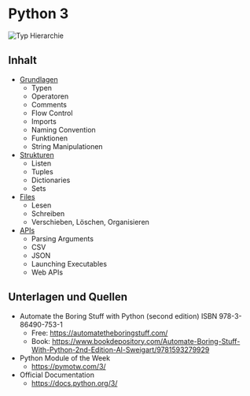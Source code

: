 # Python 3
![Typ Hierarchie](https://upload.wikimedia.org/wikipedia/commons/thumb/c/c3/Python-logo-notext.svg/115px-Python-logo-notext.svg.png)
## Inhalt
- [Grundlagen](Grundlagen.md)
  - Typen
  - Operatoren
  - Comments
  - Flow Control
  - Imports
  - Naming Convention
  - Funktionen
  -   String Manipulationen
- [Strukturen](Strukturen.md)
  - Listen
  - Tuples
  - Dictionaries
  - Sets
-  [Files](Files.md)
    -  Lesen
    -  Schreiben
    -  Verschieben, Löschen, Organisieren
-  [APIs](APIs.md)
    - Parsing Arguments
    - CSV
    - JSON
    - Launching Executables
    - Web APIs
    
## Unterlagen und Quellen
- Automate the Boring Stuff with Python (second edition) ISBN 978-3-86490-753-1
  - Free: https://automatetheboringstuff.com/
  - Book: https://www.bookdepository.com/Automate-Boring-Stuff-With-Python-2nd-Edition-Al-Sweigart/9781593279929
- Python Module of the Week
  - https://pymotw.com/3/
- Official Documentation
  - https://docs.python.org/3/
